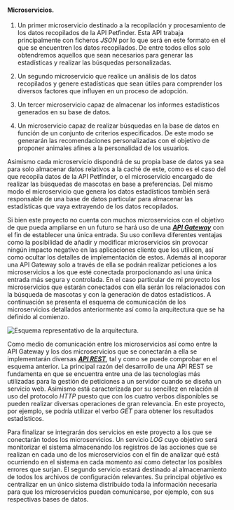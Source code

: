 #### Microservicios. <a name="id3"></a>

1.  Un primer microservicio destinado a la recopilación y procesamiento de los datos recopilados de la API Petfinder. Esta API trabaja principalmente con ficheros *JSON* por lo que será en este formato en el que se encuentren los datos recopilados. De entre todos ellos solo obtendremos aquellos que sean necesarios para generar las estadísticas y realizar las búsquedas personalizadas.

2. Un segundo microservicio que realice un análisis de los datos recopilados y genere estadísticas que sean útiles para comprender los diversos factores que influyen en un proceso de adopción.

3. Un tercer microservicio capaz de almacenar los informes estadísticos generados en su base de datos.

4. Un microservicio capaz de realizar búsquedas en la base de datos en función de un conjunto de criterios especificados. De este modo se generarán las recomendaciones personalizadas con el objetivo de proponer animales afines a la personalidad de los usuarios. 

Asimismo cada microservicio dispondrá de su propia base de datos ya sea para solo almacenar datos relativos a la caché de este, como es el caso del que recopila datos de la API Petfinder, o el microservicio encargado de realizar las búsquedas de mascotas en base a preferencias. Del mismo modo el microservicio que genera los datos estadísticos también será responsable de una base de datos particular para almacenar las estadísticas que vaya extrayendo de los datos recopilados.

Si bien este proyecto no cuenta con muchos microservicios con el objetivo de que pueda ampliarse en un futuro se hará uso de una [***API Gateway***](https://tyk.io/microservices-api-gateway/) con el fin de establecer una única entrada. Su uso conlleva diferentes ventajas como la posibilidad de añadir y modificar microservicios sin provocar ningún impacto negativo en las aplicaciones cliente que los utilicen, así como ocultar los detalles de implementación de estos. Además al incoporar una API Gateway solo a través de ella se podrán realizar peticiones a los microservicios a los que esté conectada prorpocionando así una única entrada más segura y controlada.
En el caso particular de mi proyecto los microservicios que estarán conectados con ella serán los relacionados con la búsqueda de mascotas y con la generación de datos estadísticos. 
A continuación se presenta el esquema de comunicación de los microservicios detallados anteriormente así como la arquitectura que se ha definido al comienzo.

![Esquema representativo de la arquitectura.](https://github.com/lidiasm/ProyectoCC/blob/master/documentacion/imagenes/Comunicaci%C3%B3n%20microservicios.png)

Como medio de comunicación entre los microservicios así como entre la API Gateway y los dos microservicios que se conectarán a ella se implementarán diversas [***API REST***](https://searchapparchitecture.techtarget.com/definition/RESTful-API), tal y como se puede comprobar en el esquema anterior. La principal razón del desarrollo de una API REST se fundamenta en que se encuentra entre una de las tecnologías más utilizadas para la gestión de peticiones a un servidor cuando se diseña un servicio web. Asimismo está caracterizada por su sencillez en relación al uso del protocolo *HTTP* puesto que con los cuatro verbos disponibles se pueden realizar diversas operaciones de gran relevancia. En este proyecto, por ejemplo, se podría utilizar el verbo *GET* para obtener los resultados estadísticos.

Para finalizar se integrarán dos servicios en este proyecto a los que se conectarán todos los microservicios. Un servicio *LOG* cuyo objetivo será monitorizar el sistema almacenando los registros de las acciones que se realizan en cada uno de los microservicios con el fin de analizar qué está ocurriendo en el sistema en cada momento así como detectar los posibles errores que surjan. 
El segundo servicio estará destinado al almacenamiento de todos los archivos de configuración relevantes. Su principal objetivo es centralizar en un único sistema distribuido toda la información necesaria para que los microservicios puedan comunicarse, por ejemplo, con sus respectivas bases de datos.